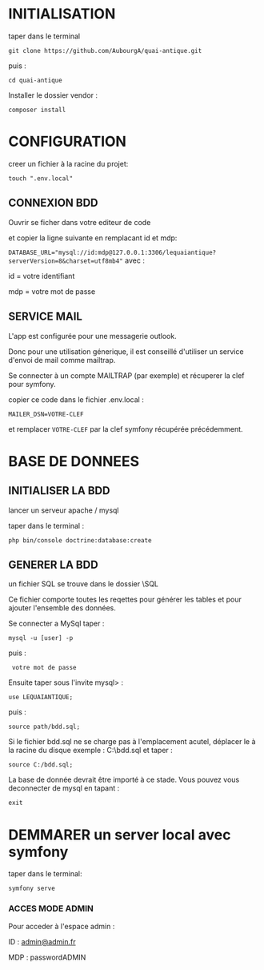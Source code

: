 # INITIALISATION
taper dans le terminal
````
git clone https://github.com/AubourgA/quai-antique.git
````
puis :
````
cd quai-antique
````

Installer le dossier vendor :
````
composer install
````

# CONFIGURATION
creer un fichier à la racine du projet:

 ````
 touch ".env.local"
 ````

## CONNEXION BDD

Ouvrir se ficher dans votre editeur de code


et copier la ligne suivante  en remplacant id et mdp:


`DATABASE_URL="mysql://id:mdp@127.0.0.1:3306/lequaiantique?serverVersion=8&charset=utf8mb4"`
avec :

 id = votre identifiant

 mdp = votre mot de passe

## SERVICE MAIL

L'app est configurée pour une messagerie outlook. 

Donc pour une utilisation génerique, il est conseillé d'utiliser un service d'envoi de mail comme mailtrap.

Se connecter à un compte MAILTRAP (par exemple) et récuperer la clef pour symfony. 


copier ce code dans le fichier .env.local :

 `MAILER_DSN=VOTRE-CLEF`

 et remplacer `VOTRE-CLEF` par la clef symfony récupérée précédemment.




# BASE DE DONNEES

## INITIALISER LA BDD
lancer un serveur apache / mysql

taper dans le terminal  :
````
php bin/console doctrine:database:create
````

## GENERER LA BDD

un fichier SQL se trouve dans le dossier \SQL

Ce fichier comporte toutes les reqettes pour générer les tables et pour ajouter l'ensemble des données.

Se  connecter a MySql taper :

````
mysql -u [user] -p
````

puis :
````
 votre mot de passe
````


Ensuite taper sous l'invite mysql> :
```` 
use LEQUAIANTIQUE;
````

puis :
````
source path/bdd.sql;
````

Si le fichier bdd.sql ne se charge pas à l'emplacement acutel, déplacer le à la racine du disque exemple : C:\bdd.sql et taper :

````
source C:/bdd.sql;
````

La base de donnée devrait être importé à ce stade. Vous pouvez vous deconnecter de mysql en tapant :

````
exit
````


# DEMMARER un server local avec symfony
taper  dans le terminal:
 
 ````
 symfony serve
 ````


### ACCES MODE ADMIN

Pour acceder à l'espace admin :


ID : admin@admin.fr


MDP : passwordADMIN



